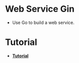# Web Service Gin

* Use Go to build a web service.

# Tutorial

* **[Tutorial](https://go.dev/doc/tutorial/web-service-gin)**